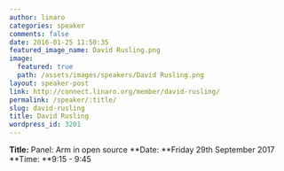 ```yaml
---
author: linaro
categories: speaker
comments: false
date: 2016-01-25 11:50:35
featured_image_name: David Rusling.png
image:
  featured: true
  path: /assets/images/speakers/David Rusling.png
layout: speaker-post
link: http://connect.linaro.org/member/david-rusling/
permalink: /speaker/:title/
slug: david-rusling
title: David Rusling
wordpress_id: 3201
---
```


**Title:** Panel: Arm in open source
**Date: **Friday 29th September 2017
**Time: **9:15 - 9:45